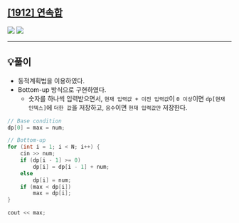 ## [[1912] 연속합](https://www.acmicpc.net/problem/1912)

![](imgs/1.PNG)
![](imgs/2.PNG)
___
## 💡풀이
- 동적계획법을 이용하였다.
- Bottom-up 방식으로 구현하였다.
	- 숫자를 하나씩 입력받으면서, `현재 입력값 + 이전 입력값`이 `0 이상`이면 `dp[현재 인덱스]`에 `더한 값`을 저장하고, `음수`이면 `현재 입력값만` 저장한다.
```c++
// Base condition
dp[0] = max = num;

// Bottom-up
for (int i = 1; i < N; i++) {
    cin >> num;
    if (dp[i - 1] >= 0)
        dp[i] = dp[i - 1] + num;
    else
        dp[i] = num;
    if (max < dp[i])
        max = dp[i];
}

cout << max;
```